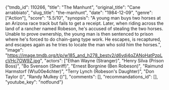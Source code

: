 {"tmdb_id": 110266, "title": "The Manhunt", "original_title": "Cane arrabbiato", "slug_title": "the-manhunt", "date": "1984-12-09", "genre": ["Action"], "score": "5.5/10", "synopsis": "A young man buys two horses at an Arizona race track but fails to get a receipt. Later, when riding across the land of a rancher named Robeson, he's accused of stealing the two horses. Unable to prove ownership, the young man is then sentenced to prison where he's forced to do chain-gang type work. He escapes, is recaptured, and escapes again as he tries to locate the man who sold him the horses.", "image": "https://image.tmdb.org/t/p/w185_and_h278_bestv2/d6vdj4qZANoHatPzpLcVHc7OW9Z.jpg", "actors": ["Ethan Wayne (Stranger)", "Henry Silva (Prison Boss)", "Bo Svenson (Sheriff)", "Ernest Borgnine (Ben Robeson)", "Raimund Harmstorf (W\u00e4chter)", "Terry Lynch (Robeson's Daughter)", "Don Taylor ()", "Randy Mulkey ()"], "comments": [], "recommandations_id": [], "youtube_key": "notfound"}